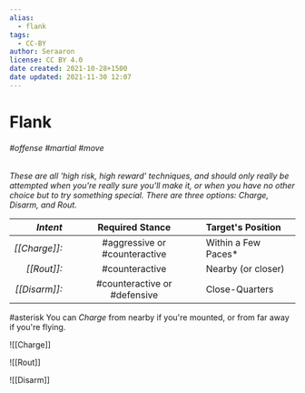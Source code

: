 ```yaml
---
alias:
  - flank
tags:
  - CC-BY
author: Seraaron
license: CC BY 4.0
date created: 2021-10-28+1500
date updated: 2021-11-30 12:07
---
```


# Flank

###### #offense #martial #move

_These are all 'high risk, high reward' techniques, and should only really be attempted when you're really sure you'll make it, or when you have no other choice but to try something special. There are three options: Charge, Disarm, and Rout._

|      _Intent_ |        Required Stance        | Target's Position   |
| ------------: | :---------------------------: | :------------------ |
| _[[Charge]]:_ | #aggressive or #counteractive | Within a Few Paces* |
|   _[[Rout]]:_ |         #counteractive        | Nearby (or closer)  |
| _[[Disarm]]:_ |         #counteractive or #defensive        | Close-Quarters      |

#asterisk You can _Charge_ from nearby if you're mounted, or from far away if you're flying.

![[Charge]]

![[Rout]]

![[Disarm]]
